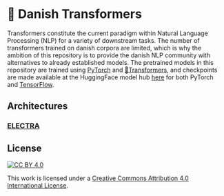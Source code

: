 # 🤖 Danish Transformers 

Transformers constitute the current paradigm within Natural Language Processing (NLP) for a variety of downstream tasks. 
The number of transformers trained on danish corpora are limited, which is why the ambition of this repository is to provide the danish NLP community with alternatives to already established models. 
The pretrained models in this repository are trained using [PyTorch](https://pytorch.org/) and [🤗Transformers](https://github.com/huggingface/transformers), 
and checkpoints are made available at the HuggingFace model hub [here](https://huggingface.co/sarnikowski) for both PyTorch and [TensorFlow](https://www.tensorflow.org/).

## Architectures

### [ELECTRA](electra/README.md)

## License

[![CC BY 4.0][cc-by-image]][cc-by]

This work is licensed under a [Creative Commons Attribution 4.0 International License][cc-by].

[cc-by]: http://creativecommons.org/licenses/by/4.0/
[cc-by-image]: https://i.creativecommons.org/l/by/4.0/88x31.png

